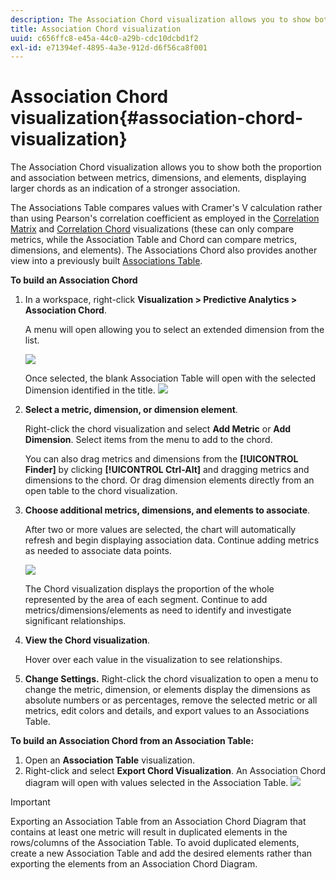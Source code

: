 ```yaml
---
description: The Association Chord visualization allows you to show both the proportion and association between metrics, dimensions, and elements, displaying larger chords as an indication of a stronger association.
title: Association Chord visualization
uuid: c656ffc8-e45a-44c0-a29b-cdc10dcbd1f2
exl-id: e71394ef-4895-4a3e-912d-d6f56ca8f001
---
```

# Association Chord visualization{#association-chord-visualization}

The Association Chord visualization allows you to show both the proportion and association between metrics, dimensions, and elements, displaying larger chords as an indication of a stronger association.

The Associations Table compares values with Cramer's V calculation rather than using Pearson's correlation coefficient as employed in the [Correlation Matrix](/help/home/c-get-started/c-analysis-vis/c-correlation-analysis/c-correlation-analysis.md) and [Correlation Chord](/help/home/c-get-started/c-analysis-vis/associations-visualization.md) visualizations (these can only compare metrics, while the Association Table and Chord can compare metrics, dimensions, and elements). The Associations Chord also provides another view into a previously built [Associations Table](../../../home/c-get-started/c-analysis-vis/associations-visualization.md#concept-9d937dda38174875b32095c6eaf22f2f).

**To build an Association Chord**

1. In a workspace, right-click **Visualization > Predictive Analytics > Association Chord**.

   A menu will open allowing you to select an extended dimension from the list. 

   ![](assets/association_chord1.png)

   Once selected, the blank Association Table will open with the selected Dimension identified in the title. ![](assets/association_chord2.png)

1. **Select a metric, dimension, or dimension element**.

   Right-click the chord visualization and select **Add Metric** or **Add Dimension**. Select items from the menu to add to the chord.

   You can also drag metrics and dimensions from the **[!UICONTROL Finder]** by clicking **[!UICONTROL Ctrl-Alt]** and dragging metrics and dimensions to the chord. Or drag dimension elements directly from an open table to the chord visualization. 

1. **Choose additional metrics, dimensions, and elements to associate**.

   After two or more values are selected, the chart will automatically refresh and begin displaying association data. Continue adding metrics as needed to associate data points.
   
   ![](assets/association_chord.png)

   The Chord visualization displays the proportion of the whole represented by the area of each segment. Continue to add metrics/dimensions/elements as need to identify and investigate significant relationships. 

1. **View the Chord visualization**.

   Hover over each value in the visualization to see relationships. 

1. **Change Settings.** Right-click the chord visualization to open a menu to change the metric, dimension, or elements display the dimensions as absolute numbers or as percentages, remove the selected metric or all metrics, edit colors and details, and export values to an Associations Table.

**To build an Association Chord from an Association Table:**

1. Open an **Association Table** visualization. 
1. Right-click and select **Export Chord Visualization**. An Association Chord diagram will open with values selected in the Association Table. ![](assets/association_table_to_chord.png)

>[!IMPORTANT]
>
>Exporting an Association Table from an Association Chord Diagram that contains at least one metric will result in duplicated elements in the rows/columns of the Association Table. To avoid duplicated elements, create a new Association Table and add the desired elements rather than exporting the elements from an Association Chord Diagram.
